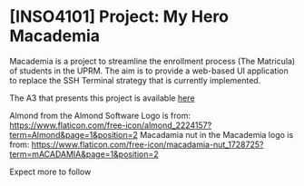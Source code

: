 # [INSO4101] Project: My Hero Macademia
Macademia is a project to streamline the enrollment process (The Matricula) of students in the UPRM. The aim is to provide a web-based UI application to replace the SSH Terminal strategy that is currently implemented.

The A3 that presents this project is available [here](https://github.com/uprm-inso-4101-2020-2021-S1/semester-project-almond-software-llc/blob/master/a3/A3%20Matricula%202.0.docx?raw=true)

Almond from the Almond Software Logo is from: https://www.flaticon.com/free-icon/almond_2224157?term=Almond&page=1&position=2
Macadamia nut in the Macademia logo is from: https://www.flaticon.com/free-icon/macadamia-nut_1728725?term=mACADAMIA&page=1&position=2

Expect more to follow

